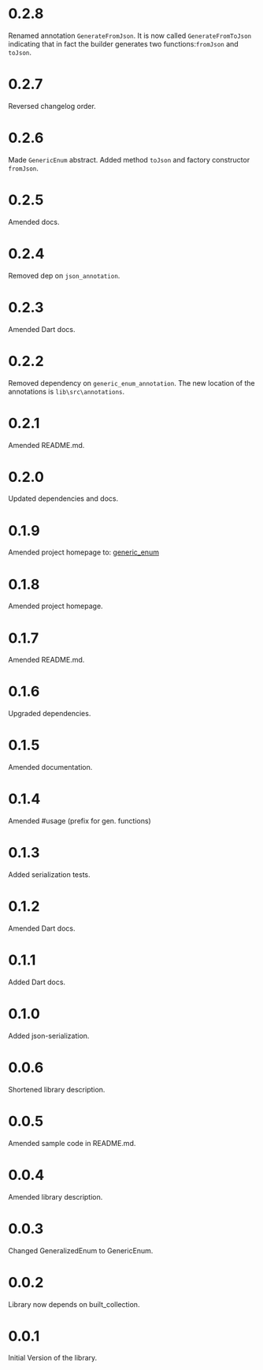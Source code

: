 # 0.2.8

Renamed annotation `GenerateFromJson`. It is now called `GenerateFromToJson` indicating that in fact the
builder generates two functions:`fromJson` and `toJson`.

# 0.2.7

Reversed changelog order.

# 0.2.6

Made `GenericEnum` abstract. Added method `toJson` and factory constructor `fromJson`.

# 0.2.5

Amended docs.

# 0.2.4

Removed dep on `json_annotation`.

# 0.2.3

Amended Dart docs.

# 0.2.2

Removed dependency on `generic_enum_annotation`. The new location of the annotations is `lib\src\annotations`.

# 0.2.1

Amended README.md.

# 0.2.0

Updated dependencies and docs.

# 0.1.9

Amended project homepage to:
[generic_enum](https://github.com/simphotonics/generic_enum/tree/master/generic_enum)

# 0.1.8

Amended project homepage.

# 0.1.7

Amended README.md.

# 0.1.6

Upgraded dependencies.

# 0.1.5

Amended documentation.

# 0.1.4

Amended #usage (prefix for gen. functions)

# 0.1.3

Added serialization tests.

# 0.1.2

Amended Dart docs.

# 0.1.1

Added Dart docs.

# 0.1.0

Added json-serialization.

# 0.0.6

Shortened library description.

# 0.0.5

Amended sample code in README.md.

# 0.0.4

Amended library description.

# 0.0.3

Changed GeneralizedEnum to GenericEnum.

# 0.0.2

Library now depends on built_collection.

# 0.0.1

Initial Version of the library.
